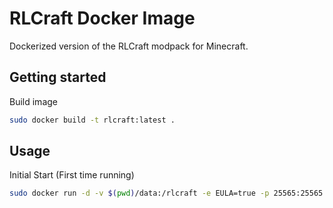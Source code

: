 # RLCraft Docker Image

Dockerized version of the RLCraft modpack for Minecraft.

## Getting started

Build image

```bash
sudo docker build -t rlcraft:latest .
```

## Usage

Initial Start (First time running)

```bash
sudo docker run -d -v $(pwd)/data:/rlcraft -e EULA=true -p 25565:25565 --memory=6G --name rlcraft rlcraft:latest [extra options]
```
